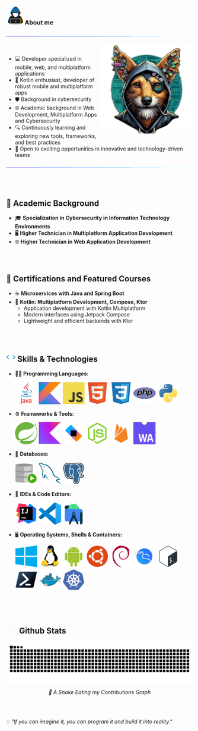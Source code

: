 <br>

### <picture><img src="src/about_me.gif" width = 50px></picture><b>About me</b>
<img src="src/line.gif">

<picture> <img align="right" src="src/profile.png" width = 250px></picture>
<br>

- 💻 Developer specialized in mobile, web, and multiplatform applications   
- 📱 Kotlin enthusiast, developer of robust mobile and multiplatform apps  
- 🛡️ Background in cybersecurity  
- 🌐 Academic background in Web Development, Multiplatform Apps and Cybersecurity
- 🔍 Continuously learning and exploring new tools, frameworks, and best practices
- 🚀 Open to exciting opportunities in innovative and technology-driven teams

<img src="src/line.gif">


<br><br>


## 🧠 **Academic Background**

- 🎓 **Specialization in Cybersecurity in Information Technology Environments**  
- 🖥️ **Higher Technician in Multiplatform Application Development**  
- 🌐 **Higher Technician in Web Application Development**


<br><br>


## 📜 **Certifications and Featured Courses**

- ☕ **Microservices with Java and Spring Boot**  
- 🧬 **Kotlin: Multiplatform Development, Compose, Ktor**  
  - Application development with Kotlin Multiplatform  
  - Modern interfaces using Jetpack Compose  
  - Lightweight and efficient backends with Ktor


<br><br>

## <img src="src/skills_technologies.webp" width ="25"><b> Skills & Technologies</b>

- 👨‍💻 **Programming Languages:**

    <p align="left">
	    
	[<img src="https://github.com/vdMart/vdMart/blob/main/src/java.svg" alt="java" width="60">](https://www.java.com/)
	[<img src="https://github.com/vdMart/vdMart/blob/main/src/kotlin.svg" alt="kotlin" width="60">](https://kotlinlang.org/)
	[<img src="https://github.com/vdMart/vdMart/blob/main/src/javascript.svg" alt="javascript" width="60">](https://developer.mozilla.org/es/docs/Web/JavaScript)
	[<img src="https://github.com/vdMart/vdMart/blob/main/src/html.svg" alt="html" width="60">](https://www.w3schools.com/html/)
	[<img src="https://github.com/vdMart/vdMart/blob/main/src/css.svg" alt="css" width="60">](https://www.w3schools.com/css/)
	[<img src="https://github.com/vdMart/vdMart/blob/main/src/php.svg" alt="php" width="60">](https://www.php.net/)
	[<img src="https://github.com/vdMart/vdMart/blob/main/src/python.svg" alt="python" width="60">](https://www.python.org/)
  </p>

- ⚙️ **Frameworks & Tools:**
  <p>
	  
	[<img src="https://github.com/vdMart/vdMart/blob/main/src/springboot.svg" alt="springboot" width="60">](https://spring.io/)
	[<img src="https://github.com/vdMart/vdMart/blob/main/src/kotlin-multiplatform.svg" alt="kotlin-multiplatform" width="60">](https://kotlinlang.org/docs/multiplatform.html)
	[<img src="https://github.com/vdMart/vdMart/blob/main/src/ktor.svg" alt="ktor" width="60">](https://ktor.io/)
	[<img src="https://github.com/vdMart/vdMart/blob/main/src/nodejs.svg" alt="nodejs" width="60">](https://nodejs.org/)
	[<img src="https://github.com/vdMart/vdMart/blob/main/src/firebase.svg" alt="firebase" width="60">](https://firebase.google.com/)
	[<img src="https://github.com/vdMart/vdMart/blob/main/src/wasm.svg" alt="wasm" width="60">](https://kotlinlang.org/docs/wasm-overview.html)
  </p>

- 🧪 **Databases:**
  <p>
	  
	[<img src="https://github.com/vdMart/vdMart/blob/main/src/sql-dev.svg" alt="sql-dev" width="60">](https://www.mysql.com/)
	[<img src="https://github.com/vdMart/vdMart/blob/main/src/mysql.svg" alt="mysql" width="60">](https://www.mysql.com/)
	[<img src="https://github.com/vdMart/vdMart/blob/main/src/postgresSQL.svg" alt="postgresSQL" width="60">](https://www.mysql.com/)
  </p>

- 🧰 **IDEs & Code Editors:**
  <p>

	[<img src="https://github.com/vdMart/vdMart/blob/main/src/idea.svg" alt="idea" width="60">](https://www.jetbrains.com/idea/)
	[<img src="https://github.com/vdMart/vdMart/blob/main/src/vscode.svg" alt="vscode" width="60">](https://code.visualstudio.com/)
	[<img src="https://github.com/vdMart/vdMart/blob/main/src/androidstudio.svg" alt="androidstudio" width="60">](https://developer.android.com/)
  </p>

- 🖥️ **Operating Systems, Shells & Containers:**
  <p>

	[<img src="https://github.com/vdMart/vdMart/blob/main/src/windows.svg" alt="windows" width="60">](https://www.microsoft.com/windows)
	[<img src="https://github.com/vdMart/vdMart/blob/main/src/linux.svg" alt="linux" width="60">](https://www.gnu.org/)
	[<img src="https://github.com/vdMart/vdMart/blob/main/src/android.svg" alt="android" width="60">](https://www.android.com/)
	[<img src="https://github.com/vdMart/vdMart/blob/main/src/ubuntu.svg" alt="ubuntu" width="60">](https://ubuntu.com/)
	[<img src="https://github.com/vdMart/vdMart/blob/main/src/debian.svg" alt="debian" width="60">](https://www.debian.org/)
	[<img src="https://github.com/vdMart/vdMart/blob/main/src/kali.svg" alt="kali" width="60">](https://www.kali.org/)
	[<img src="https://github.com/vdMart/vdMart/blob/main/src/bash.svg" alt="bash" width="60">](#)
	[<img src="https://github.com/vdMart/vdMart/blob/main/src/powershell.svg" alt="powershell" width="60">](#)
	[<img src="https://github.com/vdMart/vdMart/blob/main/src/docker.svg" alt="docker" width="60">](https://www.docker.com/)
	[<img src="https://github.com/vdMart/vdMart/blob/main/src/kubernetes.svg" alt="kubernetes" width="60">](https://kubernetes.io/)
  </p>


<br><br>

## <img src="src/stats.webp" width="35"><b>Github Stats</b>

<p align = "center">
	<img src="src/snake.svg" alt = "Snake Game"/>
</p>
<p align="center"><i>🐍 A Snake Eating my Contributions Graph</i></p>

<br><br>

💡 *"If you can imagine it, you can program it and build it into reality."*  
